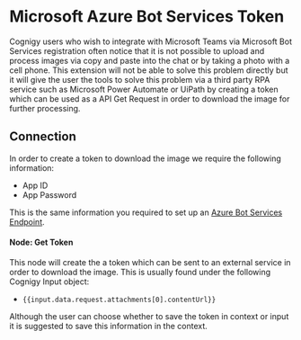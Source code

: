 # Microsoft Azure Bot Services Token 

Cognigy users who wish to integrate with Microsoft Teams via Microsoft Bot Services registration often notice that it is not possible to upload and process images via copy and paste into the chat or by taking a photo with a cell phone. This extension will not be able to solve this problem directly but it will give the user the tools to solve this problem via a third party RPA service such as Microsoft Power Automate or UiPath by creating a token which can be used as a API Get Request in order to download the image for further processing.

## Connection

In order to create a token to download the image we require the following information: 

- App ID
- App Password

This is the same information you required to set up an [Azure Bot Services Endpoint](https://support.cognigy.com/hc/en-us/articles/360016183720#1-create-a-azure-bot-services-endpoint-0-2).

#### Node: Get Token

This node will create the a token which can be sent to an external service in order to download the image. This is usually found under the following Cognigy Input object:
- `{{input.data.request.attachments[0].contentUrl}}`

Although the user can choose whether to save the token in context or input it is suggested to save this information in the context. 